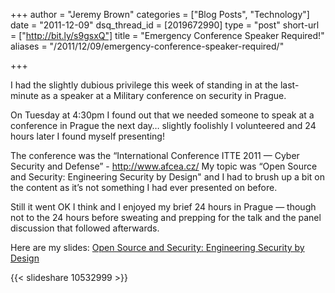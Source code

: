 +++
author = "Jeremy Brown"
categories = ["Blog Posts", "Technology"]
date = "2011-12-09"
dsq_thread_id = [2019672990]
type = "post"
short-url = ["http://bit.ly/s9gsxQ"]
title = "Emergency Conference Speaker Required!"
aliases = "/2011/12/09/emergency-conference-speaker-required/"

+++

I had the slightly dubi­ous priv­i­lege this week of stand­ing in at the last-minute as a speaker at a Mil­i­tary con­fer­ence on secu­rity in Prague.

On Tues­day at 4:30pm I found out that we needed some­one to speak at a con­fer­ence in Prague the next day… slightly fool­ishly I vol­un­teered and 24 hours later I found myself presenting!

The con­fer­ence was the “Inter­na­tional Con­fer­ence ITTE 2011 — Cyber Secu­rity and Defense” - <http://www.afcea.cz/> My topic was “Open Source and Secu­rity: Engi­neer­ing Secu­rity by Design" and I had to brush up a bit on the con­tent as it’s not some­thing I had ever pre­sented on before.

Still it went OK I think and I enjoyed my brief 24 hours in Prague — though not to the 24 hours before sweat­ing and prep­ping for the talk and the panel dis­cus­sion that fol­lowed afterwards.

Here are my slides: [Open Source and Secu­rity: Engi­neer­ing Secu­rity by Design][1]

{{< slideshare 10532999 >}}

 [1]: http://www.slideshare.net/tenfourty/open-source-and-security-engineering-security-by-design-prague-december-2011
